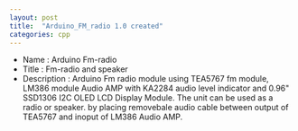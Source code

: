 ```yaml
---
layout: post
title:  "Arduino_FM_radio 1.0 created"
categories: cpp
---
```



* Name : Arduino Fm-radio
* Title : Fm-radio and speaker
* Description : Arduino Fm radio module using TEA5767 fm module, LM386 module Audio AMP 
with KA2284 audio level indicator and 0.96" SSD1306 I2C OLED LCD Display Module.
The unit can be used as a radio or speaker. by placing removebale audio cable between output
of TEA5767 and inoput of LM386 Audio AMP.
